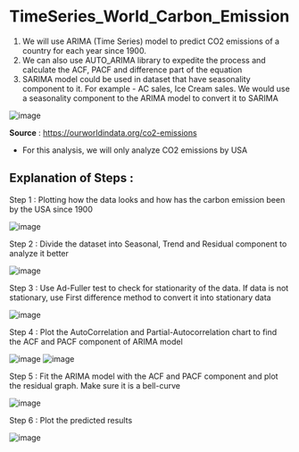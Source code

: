 # TimeSeries_World_Carbon_Emission
1. We will use ARIMA (Time Series) model to predict CO2 emissions of a country for each year since 1900.
2. We can also use AUTO_ARIMA library to expedite the process and calculate the ACF, PACF and difference part of the equation
3. SARIMA model could be used in dataset that have seasonality component to it. For example - AC sales, Ice Cream sales. We would use a seasonality component to the ARIMA model to convert it to SARIMA

![image](https://github.com/SrijanDeo-DA-DS/TimeSeries_World_Carbon_Emission/assets/88278620/c4ba19a8-33f4-44f6-976d-9abe717a92da)


__Source__ : https://ourworldindata.org/co2-emissions

* For this analysis, we will only analyze CO2 emissions by USA

## Explanation of Steps : 

Step 1 : Plotting how the data looks and how has the carbon emission been by the USA since 1900

![image](https://github.com/SrijanDeo-DA-DS/TimeSeries_World_Carbon_Emission/assets/88278620/5cc085d1-b543-4889-b69d-8e5a81742737)

Step 2 : Divide the dataset into Seasonal, Trend and Residual component to analyze it better

![image](https://github.com/SrijanDeo-DA-DS/TimeSeries_World_Carbon_Emission/assets/88278620/5de8fe17-0e26-4561-be87-4ed3261d5e49)

Step 3 : Use Ad-Fuller test to check for stationarity of the data. If data is not stationary, use First difference method to convert it into stationary data

![image](https://github.com/SrijanDeo-DA-DS/TimeSeries_World_Carbon_Emission/assets/88278620/dde31645-1609-4136-894b-31f624054be9)

Step 4 : Plot the AutoCorrelation and Partial-Autocorrelation chart to find the ACF and PACF component of ARIMA model

![image](https://github.com/SrijanDeo-DA-DS/TimeSeries_World_Carbon_Emission/assets/88278620/7143302d-8cb1-40c0-ac9b-6ad85223f705)
![image](https://github.com/SrijanDeo-DA-DS/TimeSeries_World_Carbon_Emission/assets/88278620/c08ad15d-bedb-412b-99fb-73ec328795d9)

Step 5 : Fit the ARIMA model with the ACF and PACF component and plot the residual graph. Make sure it is a bell-curve

![image](https://github.com/SrijanDeo-DA-DS/TimeSeries_World_Carbon_Emission/assets/88278620/10ce6716-68dd-4f63-bcbc-ddc264c09eb6)

Step 6 : Plot the predicted results

![image](https://github.com/SrijanDeo-DA-DS/TimeSeries_World_Carbon_Emission/assets/88278620/85d6dadd-e8f3-4545-ac33-0d05b491b778)



